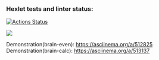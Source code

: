 ### Hexlet tests and linter status:

[![Actions Status](https://github.com/ViktorFAlex/frontend-project-lvl1/workflows/hexlet-check/badge.svg)](https://github.com/ViktorFAlex/frontend-project-lvl1/actions)

<a href="https://codeclimate.com/github/ViktorFAlex/frontend-project-lvl1/maintainability"><img src="https://api.codeclimate.com/v1/badges/3b963df8523b358d35c9/maintainability" /></a>

Demonstration(brain-even): https://asciinema.org/a/512825  
Demonstration(brain-calc): https://asciinema.org/a/513137
